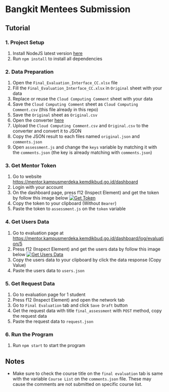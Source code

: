 # Bangkit Mentees Submission

## Tutorial

### 1. Project Setup

1. Install NodeJS latest version [here](https://nodejs.org/en)
2. Run `npm install` to install all dependencies

### 2. Data Preparation

1. Open the `Final_Evaluation_Interface_CC.xlsx` file
2. Fill the `Final_Evaluation_Interface_CC.xlsx` in `Original` sheet with your data
3. Replace or reuse the `Cloud Computing Comment` sheet with your data
4. Save the `Cloud Computing Comment` sheet as `Cloud Computing Comment.csv` (this file already in this repo)
5. Save the `Original` sheet as `Original.csv`
6. Open the converter [here](https://csvjson.com/csv2json)
7. Upload the `Cloud Computing Comment.csv` and `Original.csv` to the converter and convert it to JSON
8. Copy the JSON result to each files named `original.json` and `comments.json`
9. Open `assessment.js` and change the `keys` variable by matching it with the `comments.json` (the key is already matching with `comments.json`)

### 3. Get Mentor Token

1. Go to website <https://mentor.kampusmerdeka.kemdikbud.go.id/dashboard>
2. Login with your account
3. On the dashboard page, press f12 (Inspect Element) and get the token by follow this image below [![Get Token](./images/get_token.png)](./images/get_token.png)
4. Copy the token to your clipboard (Without `Bearer`)
5. Paste the token to `assessment.js` on the `token` variable

### 4. Get Users Data

1. Go to evaluation page at <https://mentor.kampusmerdeka.kemdikbud.go.id/dashboard/log/evaluation/5>
2. Press f12 (Inspect Element) and get the users data by follow this image below [![Get Users Data](./images/get_users.png)](./images/get_users.png)
3. Copy the users data to your clipboard by click the data response (Copy Value)
4. Paste the users data to `users.json`

### 5. Get Request Data

1. Go to evaluation page for 1 student
2. Press f12 (Inspect Element) and open the network tab
3. Go to `Final Evaluation` tab and click `Save Draft` button
4. Get the request data with title `final_assessment` with `POST` method, copy the request data
5. Paste the request data to `request.json`

### 6. Run the Program

1. Run `npm start` to start the program

## Notes

- Make sure to check the course title on the `final evaluation` tab is same with the variable `Course List` on the `comments.json` file. These may cause the comments are not submitted on specific course list.
